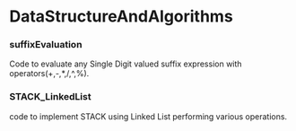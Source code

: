 # DataStructureAndAlgorithms
### suffixEvaluation
Code to evaluate any Single Digit valued suffix expression with operators(+,-,*,/,^,%).

### STACK_LinkedList
code to implement STACK using Linked List performing various operations.

